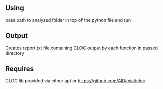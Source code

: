 ## Using
pass path to analyzed folder in top of the python file and run

## Output
Creates report.txt file containing CLOC output by each function in passed directory

## Requires 
CLOC lib provided via either apt or https://github.com/AlDanial/cloc
